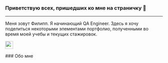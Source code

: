 
### Приветствую всех, пришедших ко мне на страничку 👋

---

Меня зовут Филипп. Я начинающий QA Engineer. Здесь я хочу поделиться некоторыми элементами портфолио, полученными во время моей учебы и текущих стажировок.

<img src="https://em-content.zobj.net/source/microsoft-teams/363/lady-beetle_1f41e.png" height="25" ></h2>
<p>
  </p> 
### Обо мне 


